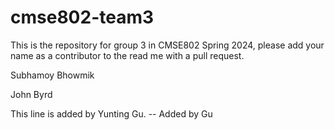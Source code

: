 # cmse802-team3
This is the repository for group 3 in CMSE802 Spring 2024,
please add your name as a contributor to the read me with a pull request.

Subhamoy Bhowmik

John Byrd


This line is added by Yunting Gu. -- Added by Gu
